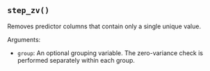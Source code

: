 ## `step_zv()`

Removes predictor columns that contain only a single unique value.

Arguments:
* `group`: An optional grouping variable. The zero-variance check is performed separately within each group.
